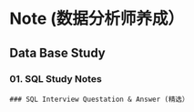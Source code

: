 # Note (数据分析师养成）
  ## Data Base Study
   ### 01. SQL Study Notes
    ### SQL Interview Questation & Answer (精选）
